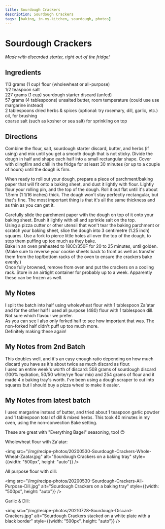```yaml
---
title: Sourdough Crackers
description: Sourdough Crackers
tags: [baking, in-my-kitchen, sourdough, photos]
---
```


# Sourdough Crackers
*Made with discarded starter, right out of the fridge!*

## Ingredients
113 grams (1 cup) flour (wholewheat or all-purpose)  
1/2 teaspoon salt  
227 grams (1 cup) sourdough starter discard (unfed)  
57 grams (4 tablespoons) unsalted butter, room temperature (could use use margarine instead)  
2 tablespoons dried herbs & spices (optional: try rosemary, dill, garlic, etc.)  
oil, for brushing  
coarse salt (such as kosher or sea salt) for sprinkling on top

## Directions
Combine the flour, salt, sourdough starter discard, butter, and herbs (if using) and mix until you get a smooth dough that is not sticky. Divide the dough in half and shape each half into a small rectangular shape. Cover with clingfilm and chill in the fridge for at least 30 minutes (or up to a couple of hours) until the dough is firm.

When ready to roll out your dough, prepare a piece of parchment/baking paper that will fit onto a baking sheet, and dust it lightly with flour. Lightly flour your rolling pin, and the top of the dough. Roll it out flat until it's about 1.5mm (1 1/16 inches) thick. The dough won't stay perfectly rectangular, but that's fine. The most important thing is that it's all the same thickness and as thin as you can get it.

Carefully slide the parchment paper with the dough on top of it onto your baking sheet. Brush it lightly with oil and sprinkle salt on the top.  
Using a pizza cutter or other utensil that won't tear the baking parchment or scratch your baking sheet, slice the dough into 3 centimetre (1.25 inch) squares. Use a fork to pierce little holes all over the top of the dough, to stop them puffing up too much as they bake.  
Bake in an oven preheated to 180C/350F for 20 to 25 minutes, until golden. (Make sure to reverse your cookie sheets back to front as well as transfer them from the top/bottom racks of the oven to ensure the crackers bake evenly.)  
Once fully browned, remove from oven and put the crackers on a cooling rack. Store in an airtight container for probably up to a week. Apparently these can be frozen as well.

## My Notes
I split the batch into half using wholewheat flour with 1 tablespoon Za'atar and for the other half I used all purpose (480) flour with 1 tablespoon dill. Not sure which flavour we prefer.  
As you can see I also only forked half to see how important that was. The non-forked half didn't puff up too much more.  
Definitely making these again!

## My Notes from 2nd Batch
This doubles well, and it's an easy enough ratio depending on how much discard you have as it's about twice as much discard as flour.  
I used an entire week's worth of discard: 508 grams of sourdough discard (100% hydration, 50/50 white/rye flour mix) and 254 grams of flour and it made 4 x baking tray's worth. I've been using a dough scraper to cut into squares but I should buy a pizza wheel to make it easier.

## My Notes from latest batch
I used margarine instead of butter, and tried about 1 teaspoon garlic powder and 1 tablespoon total of dill & mixed herbs. This took 40 minutes in my oven, using the non-convection Bake setting.

These are great with "Everything Bagel" seasoning, too! 😍

Wholewheat flour with Za'atar:

<img src="/img/recipe-photos/20200530-Sourdough-Crackers-Whole-Wheat-Zaatar.jpg" alt="Sourdough Crackers on a baking tray" style={{width: "500px", height: "auto"}} />


All purpose flour with dill:

<img src="/img/recipe-photos/20200530-Sourdough-Crackers-All-Purpose-Dill.jpg" alt="Sourdough Crackers on a baking tray" style={{width: "500px", height: "auto"}} />

Garlic & Dill:

<img src="/img/recipe-photos/20210728-Sourdough-Discard-Crackers.jpg" alt="Sourdough Crackers stacked on a white plate with a black border" style={{width: "500px", height: "auto"}} />